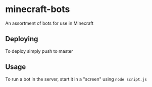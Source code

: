 # minecraft-bots

An assortment of bots for use in Minecraft

## Deploying

To deploy simply push to master

## Usage

To run a bot in the server, start it in a "screen" using `node script.js`
